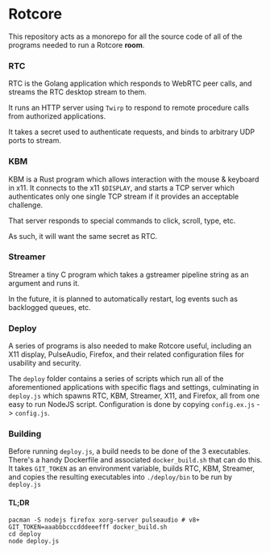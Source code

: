 # Rotcore

This repository acts as a monorepo for all the source code of all of the programs needed to run a Rotcore **room**.

### RTC

RTC is the Golang application which responds to WebRTC peer calls, and streams the RTC desktop stream to them.

It runs an HTTP server using `Twirp` to respond to remote procedure calls from authorized applications.

It takes a secret used to authenticate requests, and binds to arbitrary UDP ports to stream.

### KBM

KBM is a Rust program which allows interaction with the mouse & keyboard in x11. It connects to the x11 `$DISPLAY`,
and starts a TCP server which authenticates only one single TCP stream if it provides an acceptable challenge.

That server responds to special commands to click, scroll, type, etc.

As such, it will want the same secret as RTC.

### Streamer

Streamer a tiny C program which takes a gstreamer pipeline string as an argument and runs it.

In the future, it is planned to automatically restart, log events such as backlogged queues, etc.

### Deploy

A series of programs is also needed to make Rotcore useful, including an X11 display, PulseAudio, Firefox,
and their related configuration files for usability and security.

The `deploy` folder contains a series of scripts which run all of the aforementioned applications with
specific flags and settings, culminating in `deploy.js` which spawns RTC, KBM, Streamer, X11, and Firefox, 
all from one easy to run NodeJS script. Configuration is done by copying `config.ex.js` -> `config.js`.

### Building

Before running `deploy.js`, a build needs to be done of the 3 executables. There's a handy Dockerfile and associated
`docker_build.sh` that can do this. It takes `GIT_TOKEN` as an environment variable, builds RTC, KBM, Streamer, and copies
the resulting executables into `./deploy/bin` to be run by `deploy.js`

#### TL;DR

```shell
pacman -S nodejs firefox xorg-server pulseaudio # v8+
GIT_TOKEN=aaabbbcccdddeeefff docker_build.sh
cd deploy
node deploy.js
```